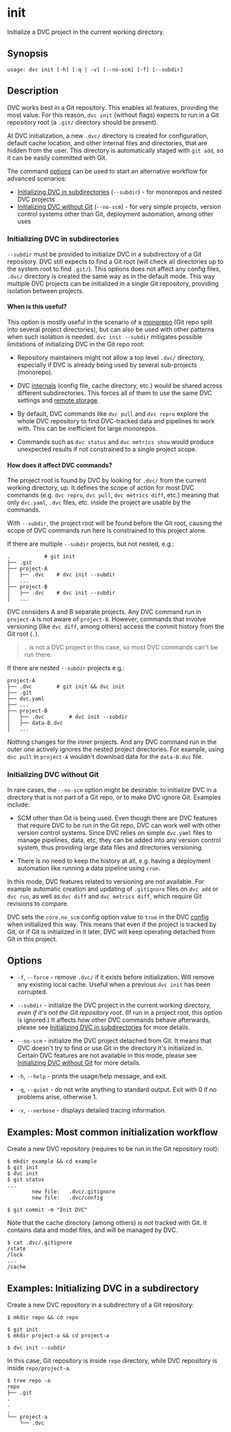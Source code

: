 # init

Initialize a <abbr>DVC project</abbr> in the current working directory.

## Synopsis

```usage
usage: dvc init [-h] [-q | -v] [--no-scm] [-f] [--subdir]
```

## Description

DVC works best in a Git repository. This enables all features, providing the
most value. For this reason, `dvc init` (without flags) expects to run in a Git
repository root (a `.git/` directory should be present).

At DVC initialization, a new `.dvc/` directory is created for configuration,
default <abbr>cache</abbr> location, and other internal files and directories,
that are hidden from the user. This directory is automatically staged with
`git add`, so it can be easily committed with Git.

The command [options](#options) can be used to start an alternative workflow for
advanced scenarios:

- [Initializing DVC in subdirectories](#initializing-dvc-in-subdirectories)
  (`--subdir`) - for monorepos and nested <abbr>DVC projects</abbr>
- [Initializing DVC without Git](#initializing-dvc-without-git) (`--no-scm`) -
  for very simple projects, version control systems other than Git, deployment
  automation, among other uses

### Initializing DVC in subdirectories

`--subdir` must be provided to initialize DVC in a subdirectory of a Git
repository. DVC still expects to find a Git root (will check all directories up
to the system root to find `.git/`). This options does not affect any config
files, `.dvc/` directory is created the same way as in the default mode. This
way multiple <abbr>DVC projects</abbr> can be initialized in a single Git
repository, providing isolation between projects.

#### When is this useful?

This option is mostly useful in the scenario of a
[monorepo](https://en.wikipedia.org/wiki/Monorepo) (Git repo split into several
project directories), but can also be used with other patterns when such
isolation is needed. `dvc init --subdir` mitigates possible limitations of
initializing DVC in the Git repo root:

- Repository maintainers might not allow a top level `.dvc/` directory,
  especially if DVC is already being used by several sub-projects (monorepo).

- DVC [internals](/doc/user-guide/project-structure/internal-files) (config
  file, cache directory, etc.) would be shared across different subdirectories.
  This forces all of them to use the same DVC settings and
  [remote storage](/doc/command-reference/remote).

- By default, DVC commands like `dvc pull` and `dvc repro` explore the whole
  <abbr>DVC repository</abbr> to find DVC-tracked data and pipelines to work
  with. This can be inefficient for large monorepos.

- Commands such as `dvc status` and `dvc metrics show` would produce unexpected
  results if not constrained to a single project scope.

#### How does it affect DVC commands?

The <abbr>project</abbr> root is found by DVC by looking for `.dvc/` from the
current working directory, up. It defines the scope of action for most DVC
commands (e.g. `dvc repro`, `dvc pull`, `dvc metrics diff`, etc.) meaning that
only `dvc.yaml`, `.dvc` files, etc. inside the project are usable by the
commands.

With `--subdir`, the project root will be found before the Git root, causing the
scope of DVC commands run here is constrained to this project alone.

If there are multiple `--subdir` projects, but not nested, e.g.:

```dvc
.           # git init
├── .git
├── project-A
│   ├── .dvc    # dvc init --subdir
│   ...
├── project-B
│   ├── .dvc    # dvc init --subdir
│   ...
```

DVC considers A and B separate projects. Any DVC command run in `project-A` is
not aware of `project-B`. However, commands that involve versioning (like
`dvc diff`, among others) access the commit history from the Git root (`.`).

> `.` is not a DVC project in this case, so most DVC commands can't be run
> there.

If there are nested `--subdir` projects e.g.:

```dvc
project-A
├── .dvc        # git init && dvc init
├── .git
├── dvc.yaml
├── ...
├── project-B
│   ├── .dvc        # dvc init --subdir
│   ├── data-B.dvc
│   ...
```

Nothing changes for the inner projects. And any DVC command run in the outer one
actively ignores the nested project directories. For example, using `dvc pull`
in `project-A` wouldn't download data for the `data-B.dvc` file.

### Initializing DVC without Git

In rare cases, the `--no-scm` option might be desirable: to initialize DVC in a
directory that is not part of a Git repo, or to make DVC ignore Git. Examples
include:

- SCM other than Git is being used. Even though there are DVC features that
  require DVC to be run in the Git repo, DVC can work well with other version
  control systems. Since DVC relies on simple `dvc.yaml` files to manage
  <abbr>pipelines</abbr>, data, etc, they can be added into any version control
  system, thus providing large data files and directories versioning.

- There is no need to keep the history at all, e.g. having a deployment
  automation like running a data pipeline using `cron`.

In this mode, DVC features related to versioning are not available. For example
automatic creation and updating of `.gitignore` files on `dvc add` or `dvc run`,
as well as `dvc diff` and `dvc metrics diff`, which require Git revisions to
compare.

DVC sets the `core.no_scm` config option value to `true` in the DVC
[config](/doc/command-reference/config) when initialized this way. This means
that even if the project is tracked by Git, or if Git is initialized in it
later, DVC will keep operating detached from Git in this project.

## Options

- `-f`, `--force` - remove `.dvc/` if it exists before initialization. Will
  remove any existing local cache. Useful when a previous `dvc init` has been
  corrupted.

- `--subdir` - initialize the DVC project in the current working directory,
  _even if it's not the Git repository root_. (If run in a project root, this
  option is ignored.) It affects how other DVC commands behave afterwards,
  please see
  [Initializing DVC in subdirectories](#initializing-dvc-in-subdirectories) for
  more details.

- `--no-scm` - initialize the DVC project detached from Git. It means that DVC
  doesn't try to find or use Git in the directory it's initialized in. Certain
  DVC features are not available in this mode, please see
  [Initializing DVC without Git](#initializing-dvc-without-git) for more
  details.

- `-h`, `--help` - prints the usage/help message, and exit.

- `-q`, `--quiet` - do not write anything to standard output. Exit with 0 if no
  problems arise, otherwise 1.

- `-v`, `--verbose` - displays detailed tracing information.

## Examples: Most common initialization workflow

Create a new <abbr>DVC repository</abbr> (requires to be run in the Git
repository root):

```dvc
$ mkdir example && cd example
$ git init
$ dvc init
$ git status
...
        new file:   .dvc/.gitignore
        new file:   .dvc/config

$ git commit -m "Init DVC"
```

Note that the <abbr>cache</abbr> directory (among others) is not tracked with
Git. It contains data and model files, and will be managed by DVC.

```dvc
$ cat .dvc/.gitignore
/state
/lock
...
/cache
```

## Examples: Initializing DVC in a subdirectory

Create a new <abbr>DVC repository</abbr> in a subdirectory of a Git repository:

```dvc
$ mkdir repo && cd repo

$ git init
$ mkdir project-a && cd project-a

$ dvc init --subdir
```

In this case, Git repository is inside `repo` directory, while <abbr>DVC
repository</abbr> is inside `repo/project-a`.

```dvc
$ tree repo -a
repo
├── .git
.
.
.
└── project-a
    └── .dvc
```
